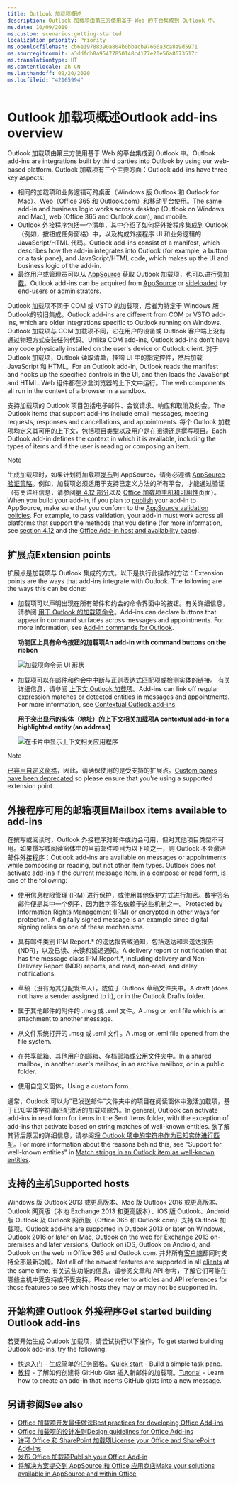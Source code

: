 ```yaml
---
title: Outlook 加载项概述
description: Outlook 加载项由第三方使用基于 Web 的平台集成到 Outlook 中。
ms.date: 10/09/2019
ms.custom: scenarios:getting-started
localization_priority: Priority
ms.openlocfilehash: cb6e19788390a804b0bbacb97666a3ca8a9d5971
ms.sourcegitcommit: a3ddfdb8a95477850148c4177e20e56a8673517c
ms.translationtype: HT
ms.contentlocale: zh-CN
ms.lasthandoff: 02/20/2020
ms.locfileid: "42165994"
---
```

# <a name="outlook-add-ins-overview"></a><span data-ttu-id="6f5d5-103">Outlook 加载项概述</span><span class="sxs-lookup"><span data-stu-id="6f5d5-103">Outlook add-ins overview</span></span>

<span data-ttu-id="6f5d5-104">Outlook 加载项由第三方使用基于 Web 的平台集成到 Outlook 中。</span><span class="sxs-lookup"><span data-stu-id="6f5d5-104">Outlook add-ins are integrations built by third parties into Outlook by using our web-based platform.</span></span> <span data-ttu-id="6f5d5-105">Outlook 加载项有三个主要方面：</span><span class="sxs-lookup"><span data-stu-id="6f5d5-105">Outlook add-ins have three key aspects:</span></span>

- <span data-ttu-id="6f5d5-106">相同的加载项和业务逻辑可跨桌面（Windows 版 Outlook 和 Outlook for Mac）、Web（Office 365 和 Outlook.com）和移动平台使用。</span><span class="sxs-lookup"><span data-stu-id="6f5d5-106">The same add-in and business logic works across desktop (Outlook on Windows and Mac), web (Office 365 and Outlook.com), and mobile.</span></span>
- <span data-ttu-id="6f5d5-107">Outlook 外接程序包括一个清单，其中介绍了如何将外接程序集成到 Outlook（例如，按钮或任务窗格）中，以及构成外接程序 UI 和业务逻辑的 JavaScript/HTML 代码。</span><span class="sxs-lookup"><span data-stu-id="6f5d5-107">Outlook add-ins consist of a manifest, which describes how the add-in integrates into Outlook (for example, a button or a task pane), and JavaScript/HTML code, which makes up the UI and business logic of the add-in.</span></span>
- <span data-ttu-id="6f5d5-108">最终用户或管理员可以从 [AppSource](https://appsource.microsoft.com) 获取 Outlook 加载项，也可以进行[旁加载](sideload-outlook-add-ins-for-testing.md)。</span><span class="sxs-lookup"><span data-stu-id="6f5d5-108">Outlook add-ins can be acquired from [AppSource](https://appsource.microsoft.com) or [sideloaded](sideload-outlook-add-ins-for-testing.md) by end-users or administrators.</span></span>

<span data-ttu-id="6f5d5-109">Outlook 加载项不同于 COM 或 VSTO 的加载项，后者为特定于 Windows 版 Outlook的较旧集成。</span><span class="sxs-lookup"><span data-stu-id="6f5d5-109">Outlook add-ins are different from COM or VSTO add-ins, which are older integrations specific to Outlook running on Windows.</span></span> <span data-ttu-id="6f5d5-110">Outlook 加载项与 COM 加载项不同，它在用户的设备或 Outlook 客户端上没有通过物理方式安装任何代码。</span><span class="sxs-lookup"><span data-stu-id="6f5d5-110">Unlike COM add-ins, Outlook add-ins don't have any code physically installed on the user's device or Outlook client.</span></span> <span data-ttu-id="6f5d5-111">对于 Outlook 加载项，Outlook 读取清单，挂钩 UI 中的指定控件，然后加载 JavaScript 和 HTML。</span><span class="sxs-lookup"><span data-stu-id="6f5d5-111">For an Outlook add-in, Outlook reads the manifest and hooks up the specified controls in the UI, and then loads the JavaScript and HTML.</span></span> <span data-ttu-id="6f5d5-112">Web 组件都在沙盒浏览器的上下文中运行。</span><span class="sxs-lookup"><span data-stu-id="6f5d5-112">The web components all run in the context of a browser in a sandbox.</span></span>

<span data-ttu-id="6f5d5-113">支持加载项的 Outlook 项目包括电子邮件、会议请求、响应和取消及约会。</span><span class="sxs-lookup"><span data-stu-id="6f5d5-113">The Outlook items that support add-ins include email messages, meeting requests, responses and cancellations, and appointments.</span></span> <span data-ttu-id="6f5d5-114">每个 Outlook 加载项均定义其可用的上下文，包括项目类型以及用户是在阅读还是撰写项目。</span><span class="sxs-lookup"><span data-stu-id="6f5d5-114">Each Outlook add-in defines the context in which it is available, including the types of items and if the user is reading or composing an item.</span></span>

> [!NOTE]
> <span data-ttu-id="6f5d5-p104">生成加载项时，如果计划将加载项[发布](../publish/publish.md)到 AppSource，请务必遵循 [AppSource 验证策略](/office/dev/store/validation-policies)。例如，加载项必须适用于支持已定义方法的所有平台，才能通过验证（有关详细信息，请参阅[第 4.12 部分](/office/dev/store/validation-policies#4-apps-and-add-ins-behave-predictably)以及 [Office 加载项主机和可用性](../overview/office-add-in-availability.md)页面）。</span><span class="sxs-lookup"><span data-stu-id="6f5d5-p104">When you build your add-in, if you plan to [publish](../publish/publish.md) your add-in to AppSource, make sure that you conform to the [AppSource validation policies](/office/dev/store/validation-policies). For example, to pass validation, your add-in must work across all platforms that support the methods that you define (for more information, see [section 4.12](/office/dev/store/validation-policies#4-apps-and-add-ins-behave-predictably) and the [Office Add-in host and availability page](../overview/office-add-in-availability.md)).</span></span>

## <a name="extension-points"></a><span data-ttu-id="6f5d5-117">扩展点</span><span class="sxs-lookup"><span data-stu-id="6f5d5-117">Extension points</span></span>

<span data-ttu-id="6f5d5-p105">扩展点是加载项与 Outlook 集成的方式。以下是执行此操作的方法：</span><span class="sxs-lookup"><span data-stu-id="6f5d5-p105">Extension points are the ways that add-ins integrate with Outlook. The following are the ways this can be done:</span></span>

- <span data-ttu-id="6f5d5-p106">加载项可以声明出现在所有邮件和约会的命令界面中的按钮。有关详细信息，请参阅 [用于 Outlook 的加载项命令](add-in-commands-for-outlook.md)。</span><span class="sxs-lookup"><span data-stu-id="6f5d5-p106">Add-ins can declare buttons that appear in command surfaces across messages and appointments. For more information, see [Add-in commands for Outlook](add-in-commands-for-outlook.md).</span></span>

    <span data-ttu-id="6f5d5-122">**功能区上具有命令按钮的加载项**</span><span class="sxs-lookup"><span data-stu-id="6f5d5-122">**An add-in with command buttons on the ribbon**</span></span>

    ![加载项命令无 UI 形状](../images/uiless-command-shape.png)

- <span data-ttu-id="6f5d5-p107">加载项可以在邮件和约会中中断与正则表达式匹配项或检测实体的链接。 有关详细信息，请参阅 [上下文 Outlook 加载项](contextual-outlook-add-ins.md)。</span><span class="sxs-lookup"><span data-stu-id="6f5d5-p107">Add-ins can link off regular expression matches or detected entities in messages and appointments. For more information, see [Contextual Outlook add-ins](contextual-outlook-add-ins.md).</span></span>

    <span data-ttu-id="6f5d5-126">**用于突出显示的实体（地址）的上下文相关加载项**</span><span class="sxs-lookup"><span data-stu-id="6f5d5-126">**A contextual add-in for a highlighted entity (an address)**</span></span>

    ![在卡片中显示上下文相关应用程序](../images/outlook-detected-entity-card.png)


> [!NOTE]
> <span data-ttu-id="6f5d5-128">[已弃用自定义窗格](https://developer.microsoft.com/outlook/blogs/make-your-add-ins-available-in-the-office-ribbon/)，因此，请确保使用的是受支持的扩展点。</span><span class="sxs-lookup"><span data-stu-id="6f5d5-128">[Custom panes have been deprecated](https://developer.microsoft.com/outlook/blogs/make-your-add-ins-available-in-the-office-ribbon/) so please ensure that you're using a supported extension point.</span></span>

## <a name="mailbox-items-available-to-add-ins"></a><span data-ttu-id="6f5d5-129">外接程序可用的邮箱项目</span><span class="sxs-lookup"><span data-stu-id="6f5d5-129">Mailbox items available to add-ins</span></span>

<span data-ttu-id="6f5d5-p108">在撰写或阅读时，Outlook 外接程序对邮件或约会可用，但对其他项目类型不可用。如果撰写或阅读窗体中的当前邮件项目为以下项之一，则 Outlook 不会激活邮件外接程序：</span><span class="sxs-lookup"><span data-stu-id="6f5d5-p108">Outlook add-ins are available on messages or appointments while composing or reading, but not other item types. Outlook does not activate add-ins if the current message item, in a compose or read form, is one of the following:</span></span>

- <span data-ttu-id="6f5d5-p109">使用信息权限管理 (IRM) 进行保护，或使用其他保护方式进行加密。数字签名邮件便是其中一个例子，因为数字签名依赖于这些机制之一。</span><span class="sxs-lookup"><span data-stu-id="6f5d5-p109">Protected by Information Rights Management (IRM) or encrypted in other ways for protection. A digitally signed message is an example since digital signing relies on one of these mechanisms.</span></span>

- <span data-ttu-id="6f5d5-134">具有邮件类别 IPM.Report.\* 的送达报告或通知，包括送达和未送达报告 (NDR)，以及已读、未读和延迟通知。</span><span class="sxs-lookup"><span data-stu-id="6f5d5-134">A delivery report or notification that has the message class IPM.Report.\*, including delivery and Non-Delivery Report (NDR) reports, and read, non-read, and delay notifications.</span></span>

- <span data-ttu-id="6f5d5-135">草稿（没有为其分配发件人），或位于 Outlook 草稿文件夹中。</span><span class="sxs-lookup"><span data-stu-id="6f5d5-135">A draft (does not have a sender assigned to it), or in the Outlook Drafts folder.</span></span>

- <span data-ttu-id="6f5d5-136">属于其他邮件的附件的 .msg 或 .eml 文件。</span><span class="sxs-lookup"><span data-stu-id="6f5d5-136">A .msg or .eml file which is an attachment to another message.</span></span>

- <span data-ttu-id="6f5d5-137">从文件系统打开的 .msg 或 .eml 文件。</span><span class="sxs-lookup"><span data-stu-id="6f5d5-137">A .msg or .eml file opened from the file system.</span></span>

- <span data-ttu-id="6f5d5-138">在共享邮箱、其他用户的邮箱、存档邮箱或公用文件夹中。</span><span class="sxs-lookup"><span data-stu-id="6f5d5-138">In a shared mailbox, in another user's mailbox, in an archive mailbox, or in a public folder.</span></span>

- <span data-ttu-id="6f5d5-139">使用自定义窗体。</span><span class="sxs-lookup"><span data-stu-id="6f5d5-139">Using a custom form.</span></span>

<span data-ttu-id="6f5d5-140">通常，Outlook 可以为"已发送邮件"文件夹中的项目在阅读窗体中激活加载项，基于已知实体字符串匹配激活的加载项除外。</span><span class="sxs-lookup"><span data-stu-id="6f5d5-140">In general, Outlook can activate add-ins in read form for items in the Sent Items folder, with the exception of add-ins that activate based on string matches of well-known entities.</span></span> <span data-ttu-id="6f5d5-141">欲了解其背后原因的详细信息，请参阅[将 Outlook 项中的字符串作为已知实体进行匹配](match-strings-in-an-item-as-well-known-entities.md)。</span><span class="sxs-lookup"><span data-stu-id="6f5d5-141">For more information about the reasons behind this, see "Support for well-known entities" in [Match strings in an Outlook item as well-known entities](match-strings-in-an-item-as-well-known-entities.md).</span></span>

## <a name="supported-hosts"></a><span data-ttu-id="6f5d5-142">支持的主机</span><span class="sxs-lookup"><span data-stu-id="6f5d5-142">Supported hosts</span></span>

<span data-ttu-id="6f5d5-143">Windows 版 Outlook 2013 或更高版本、Mac 版 Outlook 2016 或更高版本、Outlook 网页版（本地 Exchange 2013 和更高版本）、iOS 版 Outlook、Android 版 Outlook 及 Outlook 网页版（Office 365 和 Outlook.com）支持 Outlook 加载项。</span><span class="sxs-lookup"><span data-stu-id="6f5d5-143">Outlook add-ins are supported in Outlook 2013 or later on Windows, Outlook 2016 or later on Mac, Outlook on the web for Exchange 2013 on-premises and later versions, Outlook on iOS, Outlook on Android, and Outlook on the web in Office 365 and Outlook.com.</span></span> <span data-ttu-id="6f5d5-144">并非所有[客户端](../reference/requirement-sets/outlook-api-requirement-sets.md#requirement-sets-supported-by-exchange-servers-and-outlook-clients)都同时支持全部最新功能。</span><span class="sxs-lookup"><span data-stu-id="6f5d5-144">Not all of the newest features are supported in all [clients](../reference/requirement-sets/outlook-api-requirement-sets.md#requirement-sets-supported-by-exchange-servers-and-outlook-clients) at the same time.</span></span> <span data-ttu-id="6f5d5-145">有关这些功能的信息，请参阅文章和 API 参考，了解它们可能在哪些主机中受支持或不受支持。</span><span class="sxs-lookup"><span data-stu-id="6f5d5-145">Please refer to articles and API references for those features to see which hosts they may or may not be supported in.</span></span>


## <a name="get-started-building-outlook-add-ins"></a><span data-ttu-id="6f5d5-146">开始构建 Outlook 外接程序</span><span class="sxs-lookup"><span data-stu-id="6f5d5-146">Get started building Outlook add-ins</span></span>

<span data-ttu-id="6f5d5-147">若要开始生成 Outlook 加载项，请尝试执行以下操作。</span><span class="sxs-lookup"><span data-stu-id="6f5d5-147">To get started building Outlook add-ins, try the following.</span></span>

- <span data-ttu-id="6f5d5-148">[快速入门](../quickstarts/outlook-quickstart.md) - 生成简单的任务窗格。</span><span class="sxs-lookup"><span data-stu-id="6f5d5-148">[Quick start](../quickstarts/outlook-quickstart.md) - Build a simple task pane.</span></span>
- <span data-ttu-id="6f5d5-149">[教程](../tutorials/outlook-tutorial.md) - 了解如何创建将 GitHub Gist 插入新邮件的加载项。</span><span class="sxs-lookup"><span data-stu-id="6f5d5-149">[Tutorial](../tutorials/outlook-tutorial.md) - Learn how to create an add-in that inserts GitHub gists into a new message.</span></span>


## <a name="see-also"></a><span data-ttu-id="6f5d5-150">另请参阅</span><span class="sxs-lookup"><span data-stu-id="6f5d5-150">See also</span></span>

- [<span data-ttu-id="6f5d5-151">Office 加载项开发最佳做法</span><span class="sxs-lookup"><span data-stu-id="6f5d5-151">Best practices for developing Office Add-ins</span></span>](../concepts/add-in-development-best-practices.md)
- [<span data-ttu-id="6f5d5-152">Office 加载项的设计准则</span><span class="sxs-lookup"><span data-stu-id="6f5d5-152">Design guidelines for Office Add-ins</span></span>](../design/add-in-design.md)
- [<span data-ttu-id="6f5d5-153">许可 Office 和 SharePoint 加载项</span><span class="sxs-lookup"><span data-stu-id="6f5d5-153">License your Office and SharePoint Add-ins</span></span>](/office/dev/store/license-your-add-ins)
- [<span data-ttu-id="6f5d5-154">发布 Office 加载项</span><span class="sxs-lookup"><span data-stu-id="6f5d5-154">Publish your Office Add-in</span></span>](../publish/publish.md)
- [<span data-ttu-id="6f5d5-155">将解决方案提交到 AppSource 和 Office 应用商店</span><span class="sxs-lookup"><span data-stu-id="6f5d5-155">Make your solutions available in AppSource and within Office</span></span>](/office/dev/store/submit-to-the-office-store)
